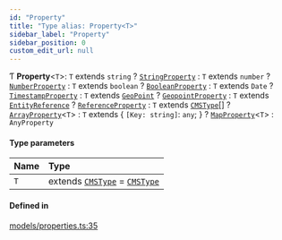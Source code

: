 ```yaml
---
id: "Property"
title: "Type alias: Property<T>"
sidebar_label: "Property"
sidebar_position: 0
custom_edit_url: null
---
```


Ƭ **Property**<`T`\>: `T` extends `string` ? [`StringProperty`](../interfaces/StringProperty) : `T` extends `number` ? [`NumberProperty`](../interfaces/NumberProperty) : `T` extends `boolean` ? [`BooleanProperty`](../interfaces/BooleanProperty) : `T` extends `Date` ? [`TimestampProperty`](../interfaces/TimestampProperty) : `T` extends [`GeoPoint`](../classes/GeoPoint) ? [`GeopointProperty`](../interfaces/GeopointProperty) : `T` extends [`EntityReference`](../classes/EntityReference) ? [`ReferenceProperty`](../interfaces/ReferenceProperty) : `T` extends [`CMSType`](CMSType)[] ? [`ArrayProperty`](../interfaces/ArrayProperty)<`T`\> : `T` extends { `[Key: string]`: `any`;  } ? [`MapProperty`](../interfaces/MapProperty)<`T`\> : `AnyProperty`

#### Type parameters

| Name | Type |
| :------ | :------ |
| `T` | extends [`CMSType`](CMSType) = [`CMSType`](CMSType) |

#### Defined in

[models/properties.ts:35](https://github.com/Camberi/firecms/blob/2d60fba/src/models/properties.ts#L35)
